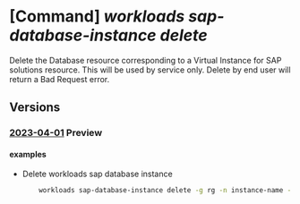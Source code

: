 # [Command] _workloads sap-database-instance delete_

Delete the Database resource corresponding to a Virtual Instance for SAP solutions resource. This will be used by service only. Delete by end user will return a Bad Request error.

## Versions

### [2023-04-01](/Resources/mgmt-plane/L3N1YnNjcmlwdGlvbnMve30vcmVzb3VyY2Vncm91cHMve30vcHJvdmlkZXJzL21pY3Jvc29mdC53b3JrbG9hZHMvc2FwdmlydHVhbGluc3RhbmNlcy97fS9kYXRhYmFzZWluc3RhbmNlcy97fQ==/2023-04-01.xml) **Preview**

<!-- mgmt-plane /subscriptions/{}/resourcegroups/{}/providers/microsoft.workloads/sapvirtualinstances/{}/databaseinstances/{} 2023-04-01 -->

#### examples

- Delete workloads sap database instance
    ```bash
        workloads sap-database-instance delete -g rg -n instance-name --vis-name name
    ```
